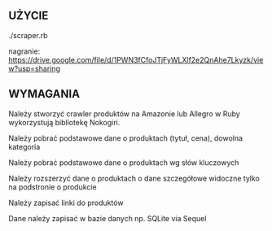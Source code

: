 ## UŻYCIE

./scraper.rb

nagranie: https://drive.google.com/file/d/1PWN3fCfoJTjFyWLXlf2e2QnAhe7Lkyzk/view?usp=sharing

## WYMAGANIA
Należy stworzyć crawler produktów na Amazonie lub Allegro w Ruby wykorzystują bibliotekę Nokogiri.

Należy pobrać podstawowe dane o produktach (tytuł, cena), dowolna kategoria

Należy pobrać podstawowe dane o produktach wg słów kluczowych

Należy rozszerzyć dane o produktach o dane szczegółowe widoczne tylko na podstronie o produkcie

Należy zapisać linki do produktów

Dane należy zapisać w bazie danych np. SQLite via Sequel